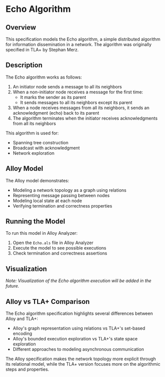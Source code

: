 # Echo Algorithm

## Overview
This specification models the Echo algorithm, a simple distributed algorithm for information dissemination in a network. The algorithm was originally specified in TLA+ by Stephan Merz.

## Description
The Echo algorithm works as follows:

1. An initiator node sends a message to all its neighbors
2. When a non-initiator node receives a message for the first time:
   - It marks the sender as its parent
   - It sends messages to all its neighbors except its parent
3. When a node receives messages from all its neighbors, it sends an acknowledgment (echo) back to its parent
4. The algorithm terminates when the initiator receives acknowledgments from all its neighbors

This algorithm is used for:
- Spanning tree construction
- Broadcast with acknowledgment
- Network exploration

## Alloy Model
The Alloy model demonstrates:
- Modeling a network topology as a graph using relations
- Representing message passing between nodes
- Modeling local state at each node
- Verifying termination and correctness properties

## Running the Model
To run this model in Alloy Analyzer:
1. Open the `Echo.als` file in Alloy Analyzer
2. Execute the model to see possible executions
3. Check termination and correctness assertions

## Visualization
_Note: Visualization of the Echo algorithm execution will be added in the future._

## Alloy vs TLA+ Comparison
The Echo algorithm specification highlights several differences between Alloy and TLA+:
- Alloy's graph representation using relations vs TLA+'s set-based encoding
- Alloy's bounded execution exploration vs TLA+'s state space exploration
- Different approaches to modeling asynchronous communication

The Alloy specification makes the network topology more explicit through its relational model, while the TLA+ version focuses more on the algorithmic steps and properties. 